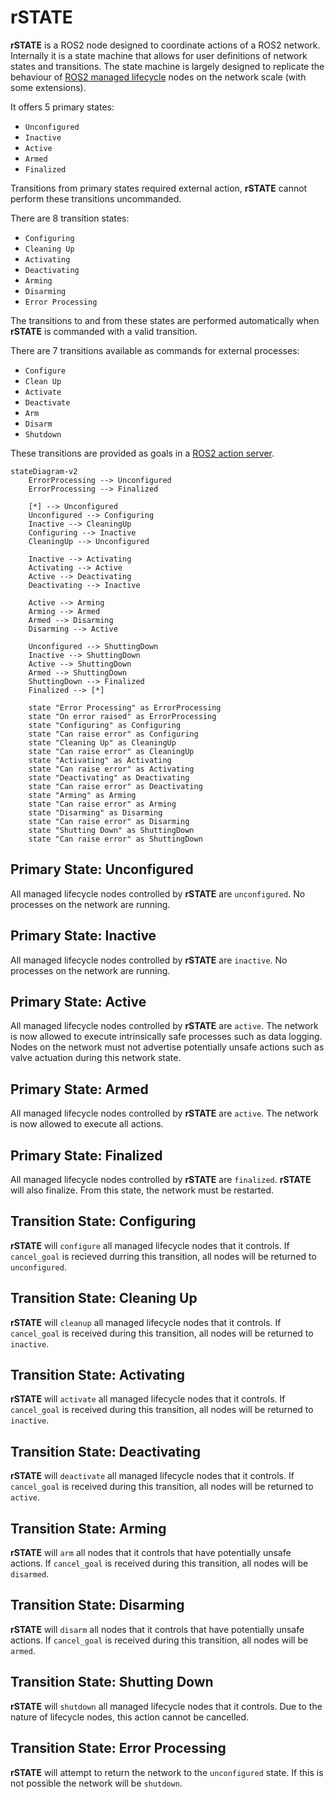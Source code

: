 # rSTATE

**rSTATE** is a ROS2 node designed to coordinate actions of a ROS2 network. Internally it is a state machine that allows for user definitions of network states and transitions. The state machine is largely designed to replicate the behaviour of [ROS2 managed lifecycle](https://design.ros2.org/articles/node_lifecycle.html) nodes on the network scale (with some extensions).

It offers 5 primary states:

- `Unconfigured`
- `Inactive`
- `Active`
- `Armed`
- `Finalized`

Transitions from primary states required external action, **rSTATE** cannot perform these transitions uncommanded.

There are 8 transition states:

- `Configuring`
- `Cleaning Up`
- `Activating`
- `Deactivating`
- `Arming`
- `Disarming`
- `Error Processing`

The transitions to and from these states are performed automatically when **rSTATE** is commanded with a valid transition.

There are 7 transitions available as commands for external processes:

- `Configure`
- `Clean Up`
- `Activate`
- `Deactivate`
- `Arm`
- `Disarm`
- `Shutdown`

These transitions are provided as goals in a [ROS2 action server](http://design.ros2.org/articles/actions.html).

```mermaid
stateDiagram-v2
    ErrorProcessing --> Unconfigured
    ErrorProcessing --> Finalized

    [*] --> Unconfigured
    Unconfigured --> Configuring
    Inactive --> CleaningUp
    Configuring --> Inactive
    CleaningUp --> Unconfigured

    Inactive --> Activating
    Activating --> Active
    Active --> Deactivating
    Deactivating --> Inactive

    Active --> Arming
    Arming --> Armed
    Armed --> Disarming
    Disarming --> Active

    Unconfigured --> ShuttingDown
    Inactive --> ShuttingDown
    Active --> ShuttingDown
    Armed --> ShuttingDown
    ShuttingDown --> Finalized
    Finalized --> [*]

    state "Error Processing" as ErrorProcessing
    state "On error raised" as ErrorProcessing
    state "Configuring" as Configuring
    state "Can raise error" as Configuring
    state "Cleaning Up" as CleaningUp
    state "Can raise error" as CleaningUp
    state "Activating" as Activating
    state "Can raise error" as Activating
    state "Deactivating" as Deactivating
    state "Can raise error" as Deactivating
    state "Arming" as Arming
    state "Can raise error" as Arming
    state "Disarming" as Disarming
    state "Can raise error" as Disarming
    state "Shutting Down" as ShuttingDown
    state "Can raise error" as ShuttingDown
```
## Primary State: Unconfigured

All managed lifecycle nodes controlled by **rSTATE** are `unconfigured`. No processes on the network are running.

## Primary State: Inactive

All managed lifecycle nodes controlled by **rSTATE** are `inactive`. No processes on the network are running.

## Primary State: Active

All managed lifecycle nodes controlled by **rSTATE** are `active`. The network is now allowed to execute intrinsically safe processes such as data logging. Nodes on the network must not advertise potentially unsafe actions such as valve actuation during this network state.

## Primary State: Armed

All managed lifecycle nodes controlled by **rSTATE** are `active`. The network is now allowed to execute all actions.

## Primary State: Finalized

All managed lifecycle nodes controlled by **rSTATE** are `finalized`. **rSTATE** will also finalize. From this state, the network must be restarted.

## Transition State: Configuring

**rSTATE** will `configure` all managed lifecycle nodes that it controls. If `cancel_goal` is recieved durring this transition, all nodes will be returned to `unconfigured`.

## Transition State: Cleaning Up

**rSTATE** will `cleanup` all managed lifecycle nodes that it controls. If `cancel_goal` is received during this transition, all nodes will be returned to `inactive`.

## Transition State: Activating

**rSTATE** will `activate` all managed lifecycle nodes that it controls. If `cancel_goal` is received during this transition, all nodes will be returned to `inactive`.

## Transition State: Deactivating

**rSTATE** will `deactivate` all managed lifecycle nodes that it controls. If `cancel_goal` is received during this transition, all nodes will be returned to `active`.

## Transition State: Arming

**rSTATE** will `arm` all nodes that it controls that have potentially unsafe actions. If `cancel_goal` is received during this transition, all nodes will be `disarmed`.

## Transition State: Disarming

**rSTATE** will `disarm` all nodes that it controls that have potentially unsafe actions. If `cancel_goal` is received during this transition, all nodes will be `armed`.

## Transition State: Shutting Down

**rSTATE** will `shutdown` all managed lifecycle nodes that it controls. Due to the nature of lifecycle nodes, this action cannot be cancelled.

## Transition State: Error Processing

**rSTATE** will attempt to return the network to the `unconfigured` state. If this is not possible the network will be `shutdown`.
